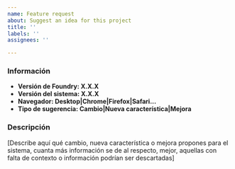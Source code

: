 ```yaml
---
name: Feature request
about: Suggest an idea for this project
title: ''
labels: ''
assignees: ''

---
```


### Información

- **Versión de Foundry: X.X.X**
- **Versión del sistema: X.X.X**
- **Navegador: Desktop|Chrome|Firefox|Safari...**
- **Tipo de sugerencia: Cambio|Nueva característica|Mejora**

### Descripción

[Describe aquí qué cambio, nueva característica o mejora propones para el sistema, cuanta más información se de al respecto, mejor, aquellas con falta de contexto o información podrían ser descartadas]
